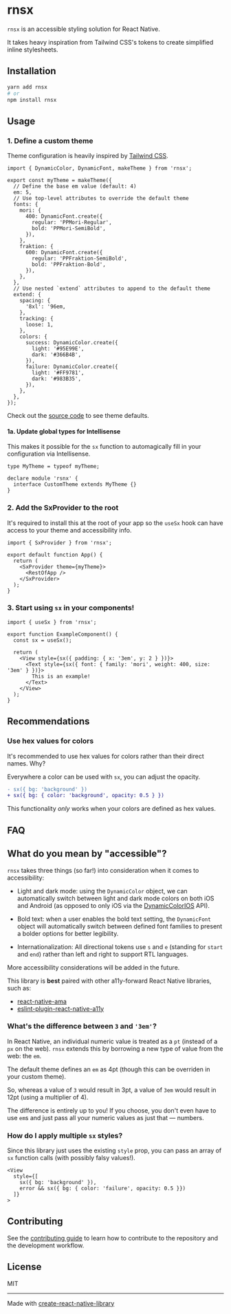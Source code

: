 # rnsx

`rnsx` is an accessible styling solution for React Native.

It takes heavy inspiration from Tailwind CSS's tokens to create simplified inline stylesheets.

## Installation

```sh
yarn add rnsx
# or
npm install rnsx
```

## Usage

### 1. Define a custom theme

Theme configuration is heavily inspired by [Tailwind CSS](https://tailwindcss.com/).

```tsx
import { DynamicColor, DynamicFont, makeTheme } from 'rnsx';

export const myTheme = makeTheme({
  // Define the base em value (default: 4)
  em: 5,
  // Use top-level attributes to override the default theme
  fonts: {
    mori: {
      400: DynamicFont.create({
        regular: 'PPMori-Regular',
        bold: 'PPMori-SemiBold',
      }),
    },
    fraktion: {
      600: DynamicFont.create({
        regular: 'PPFraktion-SemiBold',
        bold: 'PPFraktion-Bold',
      }),
    },
  },
  // Use nested `extend` attributes to append to the default theme
  extend: {
    spacing: {
      '8xl': '96em,
    },
    tracking: {
      loose: 1,
    },
    colors: {
      success: DynamicColor.create({
        light: '#95E99E',
        dark: '#366B4B',
      }),
      failure: DynamicColor.create({
        light: '#FF9781',
        dark: '#983B35',
      }),
    },
  },
});
```

Check out the [source code](https://github.com/joshpensky/rnsx/blob/main/src/default-theme.ts) to see theme defaults.

#### 1a. Update global types for Intellisense

This makes it possible for the `sx` function to automagically fill in your configuration via Intellisense.

```tsx
type MyTheme = typeof myTheme;

declare module 'rsnx' {
  interface CustomTheme extends MyTheme {}
}
```

### 2. Add the SxProvider to the root

It's required to install this at the root of your app so the `useSx` hook can have access to your theme and accessibility info.

```tsx
import { SxProvider } from 'rnsx';

export default function App() {
  return (
    <SxProvider theme={myTheme}>
      <RestOfApp />
    </SxProvider>
  );
}
```

### 3. Start using `sx` in your components!

```tsx
import { useSx } from 'rnsx';

export function ExampleComponent() {
  const sx = useSx();

  return (
    <View style={sx({ padding: { x: '3em', y: 2 } })}>
      <Text style={sx({ font: { family: 'mori', weight: 400, size: '3em' } })}>
        This is an example!
      </Text>
    </View>
  );
}
```

## Recommendations

### Use hex values for colors

It's recommended to use hex values for colors rather than their direct names. Why?

Everywhere a color can be used with `sx`, you can adjust the opacity.

```diff
- sx({ bg: 'background' })
+ sx({ bg: { color: 'background', opacity: 0.5 } })
```

This functionality _only_ works when your colors are defined as hex values.

## FAQ

## What do you mean by "accessible"?

`rnsx` takes three things (so far!) into consideration when it comes to accessibility:

- Light and dark mode: using the `DynamicColor` object, we can automatically switch between light and dark mode colors on both iOS and Android (as opposed to only iOS via the [DynamicColorIOS](https://reactnative.dev/docs/dynamiccolorios) API).

- Bold text: when a user enables the bold text setting, the `DynamicFont` object will automatically switch between defined font families to present a bolder options for better legibility.

- Internationalization: All directional tokens use `s` and `e` (standing for `start` and `end`) rather than left and right to support RTL languages.

More accessibility considerations will be added in the future.

This library is **best** paired with other a11y-forward React Native libraries, such as:

- [react-native-ama](https://www.npmjs.com/package/react-native-ama)
- [eslint-plugin-react-native-a11y](https://www.npmjs.com/package/eslint-plugin-react-native-a11y)

### What's the difference between `3` and `'3em'`?

In React Native, an individual numeric value is treated as a `pt` (instead of a `px` on the web). `rnsx` extends this by borrowing a new type of value from the web: the `em`.

The default theme defines an `em` as 4pt (though this can be overriden in your custom theme).

So, whereas a value of `3` would result in 3pt, a value of `3em` would result in 12pt (using a multiplier of 4).

The difference is entirely up to you! If you choose, you don't even have to use `em`s and just pass all your numeric values as just that — numbers.

### How do I apply multiple `sx` styles?

Since this library just uses the existing `style` prop, you can pass an array of `sx` function calls (with possibly falsy values!).

```tsx
<View
  style={[
    sx({ bg: 'background' }),
    error && sx({ bg: { color: 'failure', opacity: 0.5 }})
  ]}
>
```

## Contributing

See the [contributing guide](CONTRIBUTING.md) to learn how to contribute to the repository and the development workflow.

## License

MIT

---

Made with [create-react-native-library](https://github.com/callstack/react-native-builder-bob)
